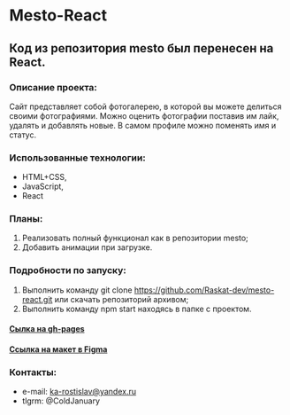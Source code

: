 # Mesto-React
## Код из репозитория mesto был перенесен на React.

### Описание проекта:
Сайт представляет собой фотогалерею, в которой вы можете делиться своими фотографиями. Можно оценить фотографии поставив им лайк, удалять и добавлять новые. В самом профиле можно поменять имя и статус.


### Использованные технологии:
* HTML+CSS,
* JavaScript,
* React

### Планы:
1. Реализовать полный функционал как в репозитории mesto;
2. Добавить анимации при загрузке.

### Подробности по запуску:
1. Выполнить команду git clone https://github.com/Raskat-dev/mesto-react.git или скачать репозиторий архивом;
2. Выполнить команду npm start находясь в папке с проектом.

#### [Сылка на gh-pages](https://raskat-dev.github.io/mesto-react/)
#### [Ссылка на макет в Figma](https://www.figma.com/file/StZjf8HnoeLdiXS7dYrLAh/JavaScript.-Sprint-4)

### Контакты:
* e-mail: ka-rostislav@yandex.ru
* tlgrm: @ColdJanuary

